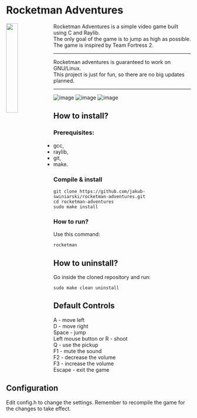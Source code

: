 # Rocketman Adventures
<img align="left" src="https://github.com/jakub-swiniarski/rocketman-adventures/assets/77209709/37e16421-faf1-4ed8-bd9f-b11413bae6a4" width="25%" height="25%">
Rocketman Adventures is a simple video game built using C and Raylib. <br>
The only goal of the game is to jump as high as possible. <br>
The game is inspired by Team Fortress 2. <br>

---

Rocketman adventures is guaranteed to work on GNU/Linux. <br>
This project is just for fun, so there are no big updates planned. <br>

---

![image](https://github.com/jakub-swiniarski/rocketman-adventures/assets/77209709/1e154f97-cbec-4072-9987-ea0415a8e891)
![image](https://github.com/jakub-swiniarski/rocketman-adventures/assets/77209709/a9ed9f4f-a149-415d-bde6-90b44fd1d5b5)
![image](https://github.com/jakub-swiniarski/rocketman-adventures/assets/77209709/f0596104-8796-4737-95c3-acda63d164f7)

## How to install?
### Prerequisites:
- gcc,
- raylib,
- git,
- make.

### Compile & install
```shell
git clone https://github.com/jakub-swiniarski/rocketman-adventures.git
cd rocketman-adventures
sudo make install
```

### How to run?
Use this command:
```shell
rocketman
```

## How to uninstall?
Go inside the cloned repository and run: <br/>
```shell
sudo make clean uninstall
```

## Default Controls
A - move left <br/>
D - move right <br/>
Space - jump <br/>
Left mouse button or R - shoot <br/>
Q - use the pickup <br/>
F1 - mute the sound <br/>
F2 - decrease the volume <br/>
F3 - increase the volume <br/>
Escape - exit the game

## Configuration
Edit config.h to change the settings. Remember to recompile the game for the changes to take effect.

